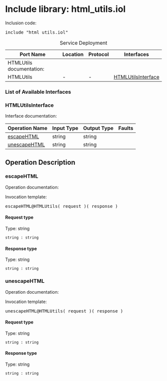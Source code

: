 # Include library: html_utils.iol

Inclusion code: <pre>include "html_utils.iol"</pre>

<table>
  <caption>Service Deployment</caption>
  <thead>
    <tr>
      <th>Port Name</th>
      <th>Location</th>
      <th>Protocol</th>
      <th>Interfaces</th>
    </tr>
  </thead>
  <tbody><tr><td>HTMLUtils documentation: </td></tr>
    <tr>
      <td>HTMLUtils</td>
      <td>-</td>
      <td>-</td>
      <td><a href="#HTMLUtilsInterface">HTMLUtilsInterface</a></td>
    </tr>
  </tbody>
</table>

<h3>List of Available Interfaces</h3>

<h3 id="HTMLUtilsInterface">HTMLUtilsInterface</h3>

Interface documentation: 

<table>
  <thead>
    <tr>
      <th>Operation Name</th>
      <th>Input Type</th>
      <th>Output Type</th>
      <th>Faults</th>
    </tr>
  </thead>
  <tbody>
    <tr>
      <td><a href="#escapeHTML">escapeHTML</a></td>
      <td>string</td>
      <td>string</td>
      <td>
      </td>
    </tr>
    <tr>
      <td><a href="#unescapeHTML">unescapeHTML</a></td>
      <td>string</td>
      <td>string</td>
      <td>
      </td>
    </tr>
  </tbody>
</table>

<h2>Operation Description</h2>



<h3 id="escapeHTML">escapeHTML</h3>

Operation documentation: 


Invocation template: 
<pre>escapeHTML@HTMLUtils( request )( response )</pre>

<h4>Request type</h4>

Type: string




<code>string : string</code> 



<h4>Response type</h4>

Type: string




<code>string : string</code> 








<h3 id="unescapeHTML">unescapeHTML</h3>

Operation documentation: 


Invocation template: 
<pre>unescapeHTML@HTMLUtils( request )( response )</pre>

<h4>Request type</h4>

Type: string




<code>string : string</code> 



<h4>Response type</h4>

Type: string




<code>string : string</code> 










